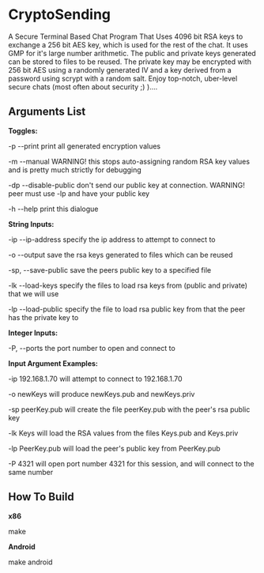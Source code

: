 CryptoSending
=============

A Secure Terminal Based Chat Program That Uses 4096 bit RSA keys to exchange a 256 bit AES key,
which is used for the rest of the chat. It uses GMP for it's large number arithmetic. The public
and private keys generated can be stored to files to be reused. The private key may be encrypted
with 256 bit AES using a randomly generated IV and a key derived from a password using scrypt with
a random salt. Enjoy top-notch, uber-level secure chats (most often about security ;) )....

Arguments List
--------------

**Toggles:**

-p	--print						print all generated encryption values

-m	--manual					WARNING! this stops auto-assigning random RSA key values and is pretty much strictly for debugging

-dp	--disable-public	don't send our public key at connection. WARNING! peer must use -lp and have your public key

-h	--help						print this dialogue

**String Inputs:**

-ip	--ip-address			specify the ip address to attempt to connect to

-o	--output					save the rsa keys generated to files which can be reused

-sp,	--save-public		save the peers public key to a specified file

-lk	--load-keys				specify the files to load rsa keys from (public and private) that we will use

-lp	--load-public			specify the file to load rsa public key from that the peer has the private key to


**Integer Inputs:**

-P, --ports						the port number to open and connect to


**Input Argument Examples:**

-ip 192.168.1.70			will attempt to connect to 192.168.1.70

-o newKeys						will produce newKeys.pub and newKeys.priv

-sp peerKey.pub				will create the file peerKey.pub with the peer's rsa public key

-lk Keys							will load the RSA values from the files Keys.pub and Keys.priv

-lp PeerKey.pub				will load the peer's public key from PeerKey.pub

-P 4321								will open port number 4321 for this session, and will connect to the same number


How To Build
------------
**x86**

make


**Android**

make android
